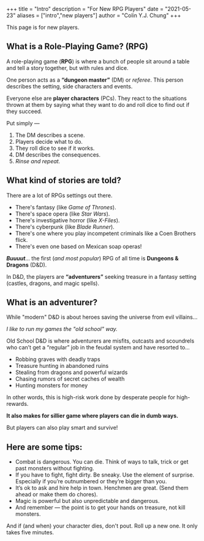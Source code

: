 +++
title = "Intro"
description = "For New RPG Players"
date = "2021-05-23"
aliases = ["intro","new players"]
author = "Colin Y.J. Chung"
+++

This page is for new players. 

## What is a Role-Playing Game? (RPG)

A role-playing game (**RPG**) is where a bunch of people sit around a table and tell a story together, but with rules and dice.

One person acts as a **“dungeon master”** (DM) or _referee_. This person describes the setting, side characters and events. 

Everyone else are **player characters** (PCs). They react to the situations thrown at them by saying what they want to do and roll dice to find out if they succeed.

Put simply —
1. The DM describes a scene. 
2. Players decide what to do.
3. They roll dice to see if it works.
4. DM describes the consequences.
5. _Rinse and repeat._

## What kind of stories are told?

There are a lot of RPGs settings out there. 

* There's fantasy (like _Game of Thrones_). 
* There's space opera (like _Star Wars_). 
* There's investigative horror (like _X-Files_). 
* There's cyberpunk (like _Blade Runner_).
* There's one where you play incompetent criminals like a Coen Brothers flick. 
* There's even one based on Mexican soap operas!

**_Buuuut_**... the first (_and most popular_) RPG of all time is **Dungeons & Dragons** (D&D).

In D&D, the players are **“adventurers”** seeking treasure in a fantasy setting (castles, dragons, and magic spells).

## What is an **adventurer**?

While "modern" D&D is about heroes saving the universe from evil villains... 

_I like to run my games the "old school" way._

Old School D&D is where adventurers are misfits, outcasts and scoundrels who can’t get a “regular” job in the feudal system and have resorted to...

* Robbing graves with deadly traps
* Treasure hunting in abandoned ruins
* Stealing from dragons and powerful wizards
* Chasing rumors of secret caches of wealth 
* Hunting monsters for money

In other words, this is high-risk work done by desperate people for high-rewards.

**It also makes for sillier game where players can die in dumb ways.**

But players can also play smart and survive!

## Here are some tips:

* Combat is dangerous. You can die. Think of ways to talk, trick or get past monsters without fighting.
* If you have to fight, fight dirty. Be sneaky. Use the element of surprise. Especially if you’re outnumbered or they’re bigger than you.
* It’s ok to ask and hire help in town. Henchmen are great. (Send them ahead or make them do chores).
* Magic is powerful but also unpredictable and dangerous.
* And remember — the point is to get your hands on treasure, not kill monsters.

And if (and when) your character dies, don't pout. Roll up a new one. It only takes five minutes.
